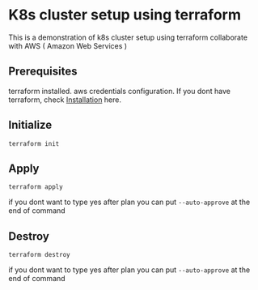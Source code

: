 # K8s cluster setup using terraform
This is a demonstration of k8s cluster setup using terraform collaborate with AWS ( Amazon Web Services )
## Prerequisites
terraform installed.
aws credentials configuration.
If you dont have terraform, check [Installation](https://developer.hashicorp.com/terraform/tutorials/aws-get-started/install-cli) here.

## Initialize
```
terraform init
```
## Apply
```
terraform apply
```
if you dont want to type yes after plan you can put `--auto-approve` at the end of command
## Destroy
```
terraform destroy
```
if you dont want to type yes after plan you can put `--auto-approve` at the end of command

